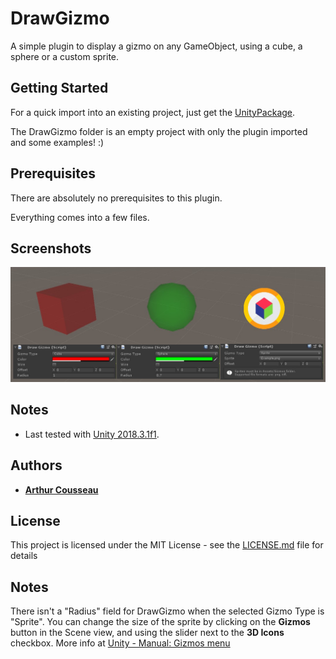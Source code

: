 # DrawGizmo

A simple plugin to display a gizmo on any GameObject, using a cube, a sphere or a custom sprite.

## Getting Started

For a quick import into an existing project, just get the [UnityPackage](DrawGizmoPackage.unitypackage).

The DrawGizmo folder is an empty project with only the plugin imported and some examples! :)

## Prerequisites

There are absolutely no prerequisites to this plugin.

Everything comes into a few files.

## Screenshots

![Demo Scene](Screenshots/Example.PNG)

## Notes

* Last tested with [Unity 2018.3.1f1](https://unity3d.com/unity/whats-new/2018.3.1).

## Authors

* **[Arthur Cousseau](https://www.linkedin.com/in/arthurcousseau/)**

## License

This project is licensed under the MIT License - see the [LICENSE.md](LICENSE.md) file for details

## Notes

There isn't a "Radius" field for DrawGizmo when the selected Gizmo Type is "Sprite".
You can change the size of the sprite by clicking on the **Gizmos** button in the Scene view, and using the slider next to the **3D Icons** checkbox. More info at [Unity - Manual: Gizmos menu](https://docs.unity3d.com/Manual/GizmosMenu.html)
